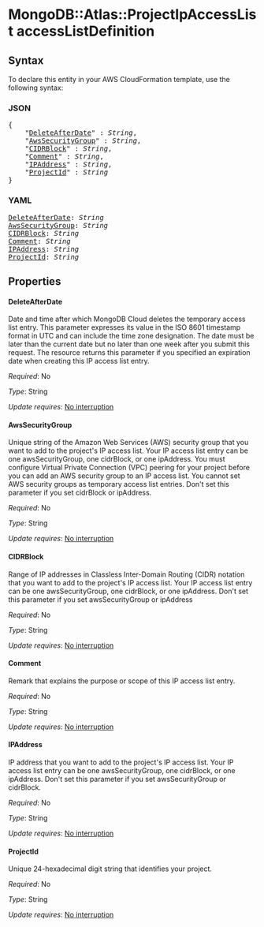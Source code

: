 # MongoDB::Atlas::ProjectIpAccessList accessListDefinition

## Syntax

To declare this entity in your AWS CloudFormation template, use the following syntax:

### JSON

<pre>
{
    "<a href="#deleteafterdate" title="DeleteAfterDate">DeleteAfterDate</a>" : <i>String</i>,
    "<a href="#awssecuritygroup" title="AwsSecurityGroup">AwsSecurityGroup</a>" : <i>String</i>,
    "<a href="#cidrblock" title="CIDRBlock">CIDRBlock</a>" : <i>String</i>,
    "<a href="#comment" title="Comment">Comment</a>" : <i>String</i>,
    "<a href="#ipaddress" title="IPAddress">IPAddress</a>" : <i>String</i>,
    "<a href="#projectid" title="ProjectId">ProjectId</a>" : <i>String</i>
}
</pre>

### YAML

<pre>
<a href="#deleteafterdate" title="DeleteAfterDate">DeleteAfterDate</a>: <i>String</i>
<a href="#awssecuritygroup" title="AwsSecurityGroup">AwsSecurityGroup</a>: <i>String</i>
<a href="#cidrblock" title="CIDRBlock">CIDRBlock</a>: <i>String</i>
<a href="#comment" title="Comment">Comment</a>: <i>String</i>
<a href="#ipaddress" title="IPAddress">IPAddress</a>: <i>String</i>
<a href="#projectid" title="ProjectId">ProjectId</a>: <i>String</i>
</pre>

## Properties

#### DeleteAfterDate

Date and time after which MongoDB Cloud deletes the temporary access list entry. This parameter expresses its value in the ISO 8601 timestamp format in UTC and can include the time zone designation. The date must be later than the current date but no later than one week after you submit this request. The resource returns this parameter if you specified an expiration date when creating this IP access list entry.

_Required_: No

_Type_: String

_Update requires_: [No interruption](https://docs.aws.amazon.com/AWSCloudFormation/latest/UserGuide/using-cfn-updating-stacks-update-behaviors.html#update-no-interrupt)

#### AwsSecurityGroup

Unique string of the Amazon Web Services (AWS) security group that you want to add to the project's IP access list. Your IP access list entry can be one awsSecurityGroup, one cidrBlock, or one ipAddress. You must configure Virtual Private Connection (VPC) peering for your project before you can add an AWS security group to an IP access list. You cannot set AWS security groups as temporary access list entries. Don't set this parameter if you set cidrBlock or ipAddress.

_Required_: No

_Type_: String

_Update requires_: [No interruption](https://docs.aws.amazon.com/AWSCloudFormation/latest/UserGuide/using-cfn-updating-stacks-update-behaviors.html#update-no-interrupt)

#### CIDRBlock

Range of IP addresses in Classless Inter-Domain Routing (CIDR) notation that you want to add to the project's IP access list. Your IP access list entry can be one awsSecurityGroup, one cidrBlock, or one ipAddress. Don't set this parameter if you set awsSecurityGroup or ipAddress

_Required_: No

_Type_: String

_Update requires_: [No interruption](https://docs.aws.amazon.com/AWSCloudFormation/latest/UserGuide/using-cfn-updating-stacks-update-behaviors.html#update-no-interrupt)

#### Comment

Remark that explains the purpose or scope of this IP access list entry.

_Required_: No

_Type_: String

_Update requires_: [No interruption](https://docs.aws.amazon.com/AWSCloudFormation/latest/UserGuide/using-cfn-updating-stacks-update-behaviors.html#update-no-interrupt)

#### IPAddress

IP address that you want to add to the project's IP access list. Your IP access list entry can be one awsSecurityGroup, one cidrBlock, or one ipAddress. Don't set this parameter if you set awsSecurityGroup or cidrBlock.

_Required_: No

_Type_: String

_Update requires_: [No interruption](https://docs.aws.amazon.com/AWSCloudFormation/latest/UserGuide/using-cfn-updating-stacks-update-behaviors.html#update-no-interrupt)

#### ProjectId

Unique 24-hexadecimal digit string that identifies your project.

_Required_: No

_Type_: String

_Update requires_: [No interruption](https://docs.aws.amazon.com/AWSCloudFormation/latest/UserGuide/using-cfn-updating-stacks-update-behaviors.html#update-no-interrupt)

